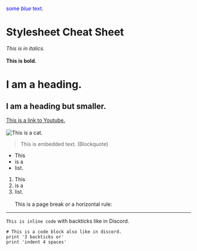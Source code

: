 <span style="color:blue">some *blue* text</span>.

# Stylesheet Cheat Sheet
*This is in italics.* <br> <br>
**This is bold.**
# I am a heading.
## I am a heading but smaller.
[This is a link to Youtube.](https://youtube.com) <br> <br>
![This is a cat.](https://encrypted-tbn0.gstatic.com/images?q=tbn:ANd9GcRF1IwK6-SxM83UpFVY6WtUZxXx-phss_gAUfdKbkTfau6VWVkt)
> This is embedded text. (Blockquote)  
* This
* is a
* list.
1. This
2. is a
3. list. <br> <br>
This is a page break or a horizontal rule:
---
`This is inline code` with backticks like in Discord.
```
# This is a code block also like in discord.
print '3 backticks or'
print 'indent 4 spaces'
```
